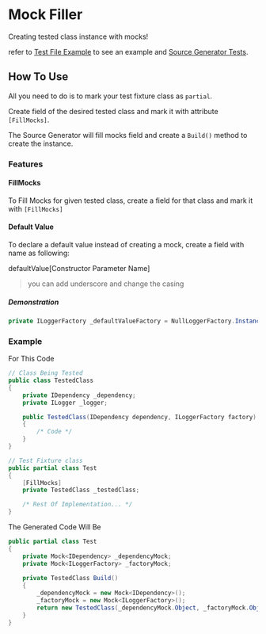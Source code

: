 ﻿# Mock Filler

Creating tested class instance with mocks!

refer to [Test File Example](./Sample.Tests/Test.cs) to see an example
and [Source Generator Tests](./TestsHelper.SourceGenerator.Tests/MockFillerSourceGeneratorTests.cs).

## How To Use

All you need to do is to mark your test fixture class as `partial`.

Create field of the desired tested class and mark it with attribute `[FillMocks]`.

The Source Generator will fill mocks field and create a `Build()` method to create the instance.

### Features

#### FillMocks

To Fill Mocks for given tested class, create a field for that class and mark it with `[FillMocks]`

#### Default Value

To declare a default value instead of creating a mock, create a field with name as following:

defaultValue[Constructor Parameter Name]

> you can add underscore and change the casing

##### Demonstration

```csharp
private ILoggerFactory _defaultValueFactory = NullLoggerFactory.Instance;
```

### Example

For This Code

```csharp
// Class Being Tested
public class TestedClass
{
    private IDependency _dependency;
    private ILogger _logger;

    public TestedClass(IDependency dependency, ILoggerFactory factory)
    {
        /* Code */    
    }
}

// Test Fixture class
public partial class Test
{
    [FillMocks]
    private TestedClass _testedClass;

    /* Rest Of Implementation... */
}
```

The Generated Code Will Be

```csharp
public partial class Test
{
    private Mock<IDependency> _dependencyMock;
    private Mock<ILoggerFactory> _factoryMock;
    
    private TestedClass Build()
    {
        _dependencyMock = new Mock<IDependency>();
        _factoryMock = new Mock<ILoggerFactory>();
        return new TestedClass(_dependencyMock.Object, _factoryMock.Object);
    }
}
```